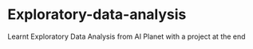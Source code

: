 # Exploratory-data-analysis
Learnt Exploratory Data Analysis from AI Planet with a project at the end
